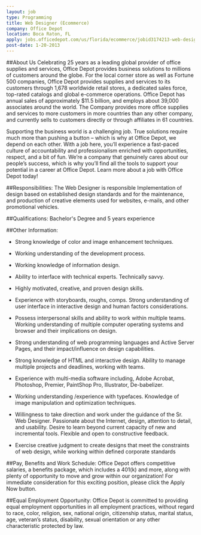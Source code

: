 ```yaml
---
layout: job
type: Programming
title: Web Designer (Ecommerce)
company: Office Depot
location: Boca Raton, FL
apply: jobs.officedepot.com/us/florida/ecommerce/jobid3174213-web-designer-(ecommerce)
post-date: 1-20-2013
--- 
```


##About Us 
 Celebrating 25 years as a leading global provider of office supplies and services, Office Depot provides business solutions to millions of customers around the globe. For the local corner store as well as Fortune 500 companies, Office Depot provides supplies and services to its customers through 1,678 worldwide retail stores, a dedicated sales force, top-rated catalogs and global e-commerce operations. Office Depot has annual sales of approximately $11.5 billion, and employs about 39,000 associates around the world. The Company provides more office supplies and services to more customers in more countries than any other company, and currently sells to customers directly or through affiliates in 61 countries.
 
Supporting the business world is a challenging job. True solutions require much more than pushing a button – which is why at Office Depot, we depend on each other. With a job here, you’ll experience a fast-paced culture of accountability and professionalism enriched with opportunities, respect, and a bit of fun. We’re a company that genuinely cares about our people’s success, which is why you’ll find all the tools to support your potential in a career at Office Depot. Learn more about a job with Office Depot today!

##Responsibilities: 
The Web Designer is responsible Implementation of design based on established design standards and for the maintenance, and production of creative elements used for websites, e-mails, and other promotional vehicles.


##Qualifications: 
Bachelor's Degree and 5 years experience


##Other Information: 
* Strong knowledge of color and image enhancement techniques.  
* Working understanding of the development process.  
* Working knowledge of information design.  
* Ability to interface with technical experts.  Technically savvy.  
* Highly motivated, creative, and proven design skills.
* Experience with storyboards, roughs, comps. Strong understanding of user interface in interactive design and human factors considerations.  
* Possess interpersonal skills and ability to work within multiple teams.  Working understanding of multiple computer operating systems and browser and their implications on design.  
* Strong understanding of web programming languages and Active Server Pages, and their impact/influence on design capabilities.  
* Strong knowledge of HTML and interactive design.  Ability to manage multiple projects and deadlines, working with teams.  
* Experience with multi-media software including, Adobe Acrobat, Photoshop, Premier, PaintShop Pro, Illustrator, De-babelizer.  
* Working understanding /experience with typefaces.  Knowledge of image manipulation and optimization techniques.
* Willingness to take direction and work under the guidance of the Sr. Web Designer.  Passionate about the Internet, design, attention to detail, and usability.  Desire to learn beyond current capacity of new and incremental tools.  Flexible and open to constructive feedback.

* Exercise creative judgment to create designs that meet the constraints of web design, while working within defined corporate standards


##Pay, Benefits and Work Schedule: 
Office Depot offers competitive salaries, a benefits package, which includes a 401(k) and more, along with plenty of opportunity to move and grow within our organization! For immediate consideration for this exciting position, please click the Apply Now button.


##Equal Employment Opportunity: 
Office Depot is committed to providing equal employment opportunities in all employment practices, without regard to race, color, religion, sex, national origin, citizenship status, marital status, age, veteran’s status, disability, sexual orientation or any other characteristic protected by law.